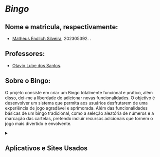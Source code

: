 # *Bingo*

## Nome e matricula, respectivamente:
   * [Matheus Endlich Silveira](https://www.instagram.com/matheus_inglees/), 202305392.
.

## Professores:
   * [Otavio Lube dos Santos](https://www.instagram.com/prof.otaviolube/).


## Sobre o Bingo:
O projeto consiste em criar um Bingo totalmente funcional e prático, além disso, dei-me a liberdade de adicionar novas funcionalidades. O objetivo é desenvolver um sistema que permita aos usuários desfrutarem de uma experiência de jogo agradável e aprimorada. Além das funcionalidades básicas de um bingo tradicional, como a seleção aleatória de números e a marcação das cartelas, pretendo incluir recursos adicionais que tornem o jogo mais divertido e envolvente.

<details>
    <summary><h2> Aplicativos e Sites Usados <h2></summary>
  
 Aqui estão os aplicartivos e sites usados na produção do projeto em ambas as materias:

- VsCode 
- Github Desktop
- Discord
- Replit


</details>
